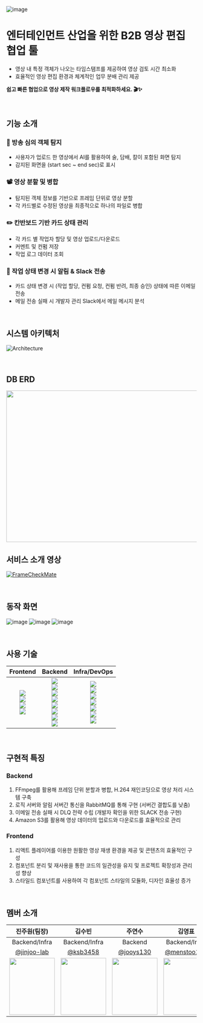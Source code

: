 ![image](https://github.com/user-attachments/assets/b3a2040e-86bd-4a6c-abe7-26c35c069961)
<br>
# 엔터테인먼트 산업을 위한 B2B 영상 편집 협업 툴

- 영상 내 특정 객체가 나오는 타임스탬프를 제공하여 영상 검토 시간 최소화
- 효율적인 영상 편집 환경과 체계적인 업무 분배 관리 제공

**쉽고 빠른 협업으로 영상 제작 워크플로우를 최적화하세요. :clapper::sparkles:**

<br>

## 기능 소개

### 🔎 방송 심의 객체 탐지

- 사용자가 업로드 한 영상에서 AI를 활용하여 술, 담배, 칼이 포함된 화면 탐지
- 감지된 화면을 (start sec ~ end sec)로 표시

### 📽️ 영상 분할 및 병합

- 탐지된 객체 정보를 기반으로 프레임 단위로 영상 분할
- 각 카드별로 수정된 영상을 최종적으로 하나의 파일로 병합

### ✏️ 칸반보드 기반 카드 상태 관리

- 각 카드 별 작업자 할당 및 영상 업로드/다운로드
- 커멘트 및 컨펌 저장
- 작업 로그 데이터 조회

### 💌 작업 상태 변경 시 알림 & Slack 전송

- 카드 상태 변경 시 (작업 할당, 컨펌 요청, 컨펌 반려, 최종 승인) 상태에 따른 이메일 전송
- 메일 전송 실패 시 개발자 관리 Slack에서 메일 메시지 분석

<br>

## 시스템 아키텍처
![Architecture](https://github.com/user-attachments/assets/ea1aed79-b8f3-40d8-b899-c560d5689ff7)

<br>

## DB ERD
<img src = "https://github.com/user-attachments/assets/1101a234-bf12-48b2-99aa-67b7bfa2b449" width ="900" height = "400">

<br>

## 서비스 소개 영상
[![FrameCheckMate](https://img.youtube.com/vi/-1keWKxLl7A/0.jpg)](https://www.youtube.com/watch?v=-1keWKxLl7A)

<br>

## 동작 화면
![image](https://github.com/user-attachments/assets/84a91ec2-92ba-4d70-959e-c65740600be0)
![image](https://github.com/user-attachments/assets/053e5375-75bf-4a58-912b-831bbc53017a)
![image](https://github.com/user-attachments/assets/7c1dab78-2f49-418e-885a-67e8f1ff1a63)

<br>

## 사용 기술
|Frontend|Backend|Infra/DevOps|
|:---:|:---:|:---:|
|<img src="https://img.shields.io/badge/react-F05138?style=for-the-badge&logo=React&logoColor=white"><br><img src="https://img.shields.io/badge/typescript-F1007E?style=for-the-badge&logo=typescript"><br><img src="https://img.shields.io/badge/nextjs-F1007E?style=for-the-badge"><br><img src="https://img.shields.io/badge/reactquery-2396F3?style=for-the-badge&logo=reactquery&logoColor=white">|<img src="https://img.shields.io/badge/java-007396?style=for-the-badge&logo=OpenJDK&logoColor=white"><br><img src="https://img.shields.io/badge/kotlin-007396?style=for-the-badge&logo=Kotlin&logoColor=white"><br><img src="https://img.shields.io/badge/springboot-6DB33F?style=for-the-badge&logo=springboot&logoColor=white"><br><img src="https://img.shields.io/badge/springcloud-6DB33F?style=for-the-badge&logo=springcloud&logoColor=white"><br><img src="https://img.shields.io/badge/hibernate-59666C?style=for-the-badge&logo=hibernate&logoColor=white"><br><img src="https://img.shields.io/badge/MySQL-4479A1?style=for-the-badge&logo=MySQL&logoColor=white"><br><img src="https://img.shields.io/badge/MongoDB-4479A1?style=for-the-badge&logo=MongoDB&logoColor=white"><br><img src="https://img.shields.io/badge/Kafka-4479A1?style=for-the-badge&logo=Kafka&logoColor=white">|<img src="https://img.shields.io/badge/amazonrds-569A31?style=for-the-badge&logo=amazonrds&logoColor=white"><br><img src="https://img.shields.io/badge/amazonec2-FF9900?style=for-the-badge&logo=amazonec2&logoColor=white"><br><img src="https://img.shields.io/badge/amazons3-FF9900?style=for-the-badge&logo=amazones3&logoColor=white"><br><img src="https://img.shields.io/badge/docker-2496ED?style=for-the-badge&logo=docker&logoColor=white"><br><img src="https://img.shields.io/badge/slack-2496ED?style=for-the-badge&logo=slack&logoColor=white"><br><img src="https://img.shields.io/badge/nginx-2496ED?style=for-the-badge&logo=nginx&logoColor=white"><br><img src="https://img.shields.io/badge/jenkins-2496ED?style=for-the-badge&logo=jenkins&logoColor=white">|

<br>

## 구현적 특징

### Backend
1. FFmpeg를 활용해 프레임 단위 분할과 병합, H.264 재인코딩으로 영상 처리 시스템 구축
2. 로직 서버와 알림 서버간 통신을 RabbitMQ를 통해 구현 (서버간 결합도를 낮춤)
3. 이메일 전송 실패 시 DLQ 전략 수립 (개발자 확인을 위한 SLACK 전송 구현)
4. Amazon S3를 활용해 영상 데이터의 업로드와 다운로드를 효율적으로 관리

### Frontend
1. 리액트 플레이어를 이용한 원활한 영상 재생 환경을 제공 및 콘텐츠의 효율적인 구성
2. 컴포넌트 분리 및 재사용을 통한 코드의 일관성을 유지 및 프로젝트 확장성과 관리성 향상
3. 스타일드 컴포넌트를 사용하여 각 컴포넌트 스타일의 모듈화, 디자인 효율성 증가

<br>

## 멤버 소개
|진주원(팀장)|김수빈|주연수|김영표|김태경|이재희|
|:----:|:----:|:----:|:----:|:----:|:----:|
|Backend/Infra|Backend/Infra|Backend|Backend/Infra|FrontEnd/AI|FrontEnd|
|[@jinjoo-lab](https://github.com/jinjoo-lab)|[@ksb3458](https://github.com/ksb3458)|[@jooys130](https://github.com/jooys130)|[@menstoo121](https://github.com/menstoo121)|[@blackburi](https://github.com/blackburi)|[@hee0109](https://github.com/hee0109)|
 | <img src = "https://avatars.githubusercontent.com/u/84346055?v=4" width ="120" height = "150"> | <img src = "https://github.com/shin5774/SSAFY_CS_Study/blob/main/image/SIUU.jpeg?raw=true" width ="120" height = "150">| <img src = "https://github.com/user-attachments/assets/cd5aa20d-66c3-4fdf-9b88-7127864c4f4d" width ="120" height = "150">| <img src = "https://github.com/user-attachments/assets/1b495940-e134-4079-8777-d5a3c2df9ae1" width ="120" height = "150">| <img src = "https://avatars.githubusercontent.com/u/156290298?v=4" width ="120" height = "150">| <img src = "https://github.com/user-attachments/assets/e27ce71f-e517-446f-aa5d-31542268754c" width ="120" height = "150">|
